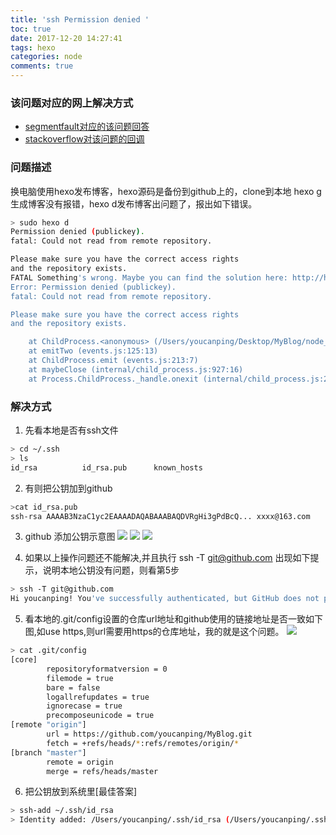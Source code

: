 ```yaml
---
title: 'ssh Permission denied '
toc: true
date: 2017-12-20 14:27:41
tags: hexo
categories: node
comments: true
---
```


### 该问题对应的网上解决方式
* [segmentfault对应的该问题回答](https://segmentfault.com/q/1010000003061640/a-1020000012587308)
* [stackoverflow对该问题的回调](https://stackoverflow.com/questions/12940626/github-error-message-permission-denied-publickey)

### 问题描述

换电脑使用hexo发布博客，hexo源码是备份到github上的，clone到本地 hexo g 生成博客没有报错，hexo d发布博客出问题了，报出如下错误。

```bash
> sudo hexo d
Permission denied (publickey).
fatal: Could not read from remote repository.

Please make sure you have the correct access rights
and the repository exists.
FATAL Something's wrong. Maybe you can find the solution here: http://hexo.io/docs/troubleshooting.html
Error: Permission denied (publickey).
fatal: Could not read from remote repository.

Please make sure you have the correct access rights
and the repository exists.

    at ChildProcess.<anonymous> (/Users/youcanping/Desktop/MyBlog/node_modules/hexo-util/lib/spawn.js:37:17)
    at emitTwo (events.js:125:13)
    at ChildProcess.emit (events.js:213:7)
    at maybeClose (internal/child_process.js:927:16)
    at Process.ChildProcess._handle.onexit (internal/child_process.js:211:5)

```

### 解决方式
1. 先看本地是否有ssh文件
```bash
> cd ~/.ssh
> ls
id_rsa          id_rsa.pub      known_hosts
```

2. 有则把公钥加到github
```bash
>cat id_rsa.pub
ssh-rsa AAAAB3NzaC1yc2EAAAADAQABAAABAQDVRgHi3gPdBcQ... xxxx@163.com
```

3. github 添加公钥示意图
![](http://our9i4zgx.bkt.clouddn.com/Snip20171220_3.png)
![](http://our9i4zgx.bkt.clouddn.com/Snip20171220_4.png)
![](http://our9i4zgx.bkt.clouddn.com/Snip20171220_5.png)

4. 如果以上操作问题还不能解决,并且执行 ssh -T git@github.com 出现如下提示，说明本地公钥没有问题，则看第5步
```bash
> ssh -T git@github.com
Hi youcanping! You've successfully authenticated, but GitHub does not provide shell access.
```

5. 看本地的.git/config设置的仓库url地址和github使用的链接地址是否一致如下图,如use https,则url需要用https的仓库地址，我的就是这个问题。
![](http://our9i4zgx.bkt.clouddn.com/blog/Snip20171226_12.png)
```bash
> cat .git/config
[core]
        repositoryformatversion = 0
        filemode = true
        bare = false
        logallrefupdates = true
        ignorecase = true
        precomposeunicode = true
[remote "origin"]
        url = https://github.com/youcanping/MyBlog.git
        fetch = +refs/heads/*:refs/remotes/origin/*
[branch "master"]
        remote = origin
        merge = refs/heads/master

```

6. 把公钥放到系统里[最佳答案]
```bash
> ssh-add ~/.ssh/id_rsa
> Identity added: /Users/youcanping/.ssh/id_rsa (/Users/youcanping/.ssh/id_rsa)
```
